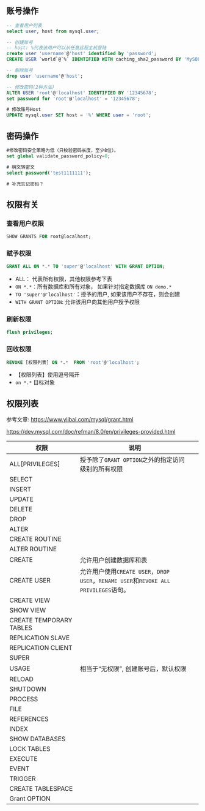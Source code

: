 ## 账号操作

```sql
-- 查看用户列表
select user, host from mysql.user;

-- 创建账号
-- host: %代表该用户可以从任意远程主机登陆
create user 'username'@'host' identified by 'password';
CREATE USER `world`@`%` IDENTIFIED WITH caching_sha2_password BY 'MySQL123456.';

-- 删除账号
drop user 'username'@'host';

-- 修改密码(2种方法)
ALTER USER 'root'@'localhost' IDENTIFIED BY '12345678';
set password for 'root'@'localhost' = '12345678';

# 修改账号Host
UPDATE mysql.user SET host = '%' WHERE user = 'root';
```



## 密码操作

```sql
#修改密码安全策略为低（只校验密码长度，至少8位）。
set global validate_password_policy=0;  

# 明文转密文
select password('test1111111');

# 补充忘记密码？
```



## 权限有关

### 查看用户权限

```sql
SHOW GRANTS FOR root@localhost;
```



### 赋予权限

```sql
GRANT ALL ON *.* TO 'super'@'localhost' WITH GRANT OPTION;
```

- ALL： 代表所有权限，其他权限参考下表
- `ON *.*`：所有数据库和所有对象， 如果针对指定数据库 `ON demo.*`
- `TO 'super'@'localhost'`：授予的用户, 如果该用户不存在，则会创建
- `WITH GRANT OPTION`: 允许该用户向其他用户授予权限



### 刷新权限

```sql
flush privileges;
```



### 回收权限

```sql
REVOKE [权限列表] ON *.*  FROM 'root'@'localhost';
```

- 【权限列表】使用逗号隔开
- `on *.*` 目标对象

## 权限列表

参考文章: https://www.yiibai.com/mysql/grant.html

https://dev.mysql.com/doc/refman/8.0/en/privileges-provided.html

| 权限                    | 说明                                                         |      |
| ----------------------- | ------------------------------------------------------------ | ---- |
| ALL[PRIVILEGES]         | 授予除了`GRANT OPTION`之外的指定访问级别的所有权限           |      |
| SELECT                  |                                                              |      |
| INSERT                  |                                                              |      |
| UPDATE                  |                                                              |      |
| DELETE                  |                                                              |      |
| DROP                    |                                                              |      |
| ALTER                   |                                                              |      |
| CREATE ROUTINE          |                                                              |      |
| ALTER ROUTINE           |                                                              |      |
| CREATE                  | 允许用户创建数据库和表                                       |      |
| CREATE USER             | 允许用户使用`CREATE USER`，`DROP USER`，`RENAME USER`和`REVOKE ALL PRIVILEGES`语句。 |      |
| CREATE VIEW             |                                                              |      |
| SHOW VIEW               |                                                              |      |
| CREATE TEMPORARY TABLES |                                                              |      |
| REPLICATION SLAVE       |                                                              |      |
| REPLICATION CLIENT      |                                                              |      |
| SUPER                   |                                                              |      |
| USAGE                   | 相当于“无权限”, 创建账号后，默认权限                         |      |
| RELOAD                  |                                                              |      |
| SHUTDOWN                |                                                              |      |
| PROCESS                 |                                                              |      |
| FILE                    |                                                              |      |
| REFERENCES              |                                                              |      |
| INDEX                   |                                                              |      |
| SHOW DATABASES          |                                                              |      |
| LOCK TABLES             |                                                              |      |
| EXECUTE                 |                                                              |      |
| EVENT                   |                                                              |      |
| TRIGGER                 |                                                              |      |
| CREATE TABLESPACE       |                                                              |      |
| Grant OPTION            |                                                              |      |
